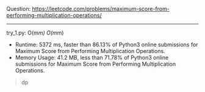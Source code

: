 Question: https://leetcode.com/problems/maximum-score-from-performing-multiplication-operations/

---

try_1.py: O(m*m) O(m*m)

* Runtime: 5372 ms, faster than 86.13% of Python3 online submissions for Maximum Score from Performing Multiplication Operations.
* Memory Usage: 41.2 MB, less than 71.78% of Python3 online submissions for Maximum Score from Performing Multiplication Operations.

> dp